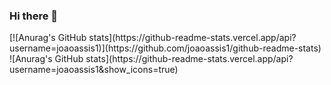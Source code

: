 ### Hi there 👋

<!--
**joaoassis1/joaoassis1** is a ✨ _special_ ✨ repository because its `README.md` (this file) appears on your GitHub profile.

Here are some ideas to get you started:

- 🔭 I’m currently working on ...
- 🌱 I’m currently learning ...
- 👯 I’m looking to collaborate on ...
- 🤔 I’m looking for help with ...
- 💬 Ask me about ...
- 📫 How to reach me: ...
- 😄 Pronouns: ...
- ⚡ Fun fact: ...
-->

<div> 
[![Anurag's GitHub stats](https://github-readme-stats.vercel.app/api?username=joaoassis1)](https://github.com/joaoassis1/github-readme-stats)
  ![Anurag's GitHub stats](https://github-readme-stats.vercel.app/api?username=joaoassis1&show_icons=true)
</div>
